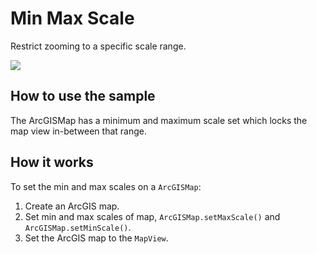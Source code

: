# Min Max Scale

Restrict zooming to a specific scale range.

![](MinMaxScale.png)

## How to use the sample

The ArcGISMap has a minimum and maximum scale set which locks the map
view in-between that range.

## How it works

To set the min and max scales on a `ArcGISMap`:

1.  Create an ArcGIS map.
2.  Set min and max scales of map, `ArcGISMap.setMaxScale()` and
    `ArcGISMap.setMinScale()`.
3.  Set the ArcGIS map to the `MapView`.
